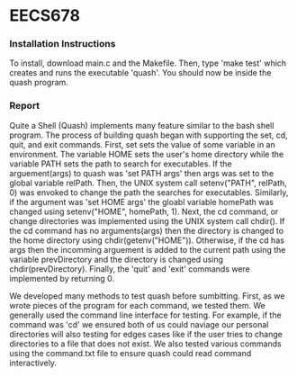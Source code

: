 # EECS678

### Installation Instructions

To install, download main.c and the Makefile. Then, type 'make test' which creates and runs the executable 'quash'. You should now be inside the quash program.  

### Report

Quite a Shell (Quash) implements many feature similar to the bash shell program. The process of building quash began with supporting the set, cd, quit, and exit commands. First, set sets the value of some variable in an environment. The variable HOME sets the user's home directory while the variable PATH sets the path to search for executables. If the arguement(args) to quash was 'set PATH args' then args was set to the global variable relPath. Then, the UNIX system call setenv("PATH", relPath, 0) was envoked to change the path the searches for executables. Similarly, if the argument was 'set HOME args' the  gloabl variable homePath was changed using setenv("HOME", homePath, 1). Next, the cd command, or change directories was implemented using the UNIX system call chdir(). If the cd command has no arguments(args) then the directory is changed to the home directory using chdir(getenv("HOME")). Otherwise, if the cd has args then the incomming arguement is added to the current path using the variable prevDirectory and the directory is changed using chdir(prevDirectory). Finally, the 'quit' and 'exit' commands were implemented by returning 0. 


We developed many methods to test quash before sumbitting. First, as we wrote pieces of the program for each command, we tested them. We generally used the command line interface for testing. For example, if the command was 'cd' we ensured both of us could naviage our personal directories will also testing for edges cases like if the user tries to change directories to a file that does not exist. We also tested various commands using the command.txt file to ensure quash could read command interactively. 
